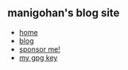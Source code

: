 <!-- All the code here (excluding matcha.css and Inter) are licensed under LGPL-2.1.-->
<link rel="stylesheet" href="https://matcha.mizu.sh/matcha.css">
<link rel="stylesheet" href="../style.css">
<link rel="preconnect" href="https://rsms.me/">
<link rel="stylesheet" href="https://rsms.me/inter/inter.css">
<title>manigohan's blog</title>
<meta content="manigohan's blog" property="og:title" />

<style>
    header {
        border-bottom: none !important;
    }
    footer {
        border-top: none !important;
    }
</style>

## manigohan's blog site

- [home](../index.html)
- [blog](#)
- [sponsor me!](../liberapay.html)
- [my gpg key](../gpg-key-manigohan-at-national-dot-shitposting-dot-agency-2025-07-16.txt)

<!--
LEAVE EVERYTHING BELOW EMPTY! 
-->














